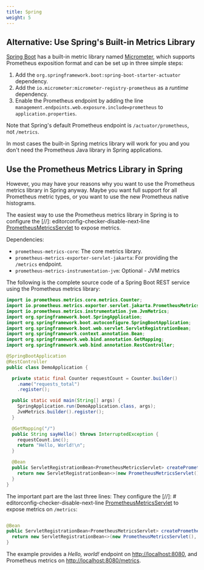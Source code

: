 ```yaml
---
title: Spring
weight: 5
---
```


## Alternative: Use Spring's Built-in Metrics Library

[Spring Boot](https://spring.io/projects/spring-boot) has a built-in metric library named
[Micrometer](https://micrometer.io/), which supports Prometheus
exposition format and can be set up in three simple steps:

1. Add the `org.springframework.boot:spring-boot-starter-actuator` dependency.
2. Add the `io.micrometer:micrometer-registry-prometheus` as a _runtime_ dependency.
3. Enable the Prometheus endpoint by adding the line
   `management.endpoints.web.exposure.include=prometheus` to `application.properties`.

Note that Spring's default Prometheus endpoint is `/actuator/prometheus`, not `/metrics`.

In most cases the built-in Spring metrics library will work for you and you don't need the
Prometheus Java library in Spring applications.

## Use the Prometheus Metrics Library in Spring

However, you may have your reasons why you want to use the Prometheus metrics library in
Spring anyway. Maybe you want full support for all Prometheus metric types,
or you want to use the new Prometheus native histograms.

The easiest way to use the Prometheus metrics library in Spring is to configure the
[//]: editorconfig-checker-disable-next-line
[PrometheusMetricsServlet](/client_java/api/io/prometheus/metrics/exporter/servlet/jakarta/PrometheusMetricsServlet.html)
to expose metrics.

Dependencies:

- `prometheus-metrics-core`: The core metrics library.
- `prometheus-metrics-exporter-servlet-jakarta`: For providing the `/metrics` endpoint.
- `prometheus-metrics-instrumentation-jvm`: Optional - JVM metrics

The following is the complete source code of a Spring Boot REST service using
the Prometheus metrics library:

```java
import io.prometheus.metrics.core.metrics.Counter;
import io.prometheus.metrics.exporter.servlet.jakarta.PrometheusMetricsServlet;
import io.prometheus.metrics.instrumentation.jvm.JvmMetrics;
import org.springframework.boot.SpringApplication;
import org.springframework.boot.autoconfigure.SpringBootApplication;
import org.springframework.boot.web.servlet.ServletRegistrationBean;
import org.springframework.context.annotation.Bean;
import org.springframework.web.bind.annotation.GetMapping;
import org.springframework.web.bind.annotation.RestController;

@SpringBootApplication
@RestController
public class DemoApplication {

  private static final Counter requestCount = Counter.builder()
    .name("requests_total")
    .register();

  public static void main(String[] args) {
    SpringApplication.run(DemoApplication.class, args);
    JvmMetrics.builder().register();
  }

  @GetMapping("/")
  public String sayHello() throws InterruptedException {
    requestCount.inc();
    return "Hello, World!\n";
  }

  @Bean
  public ServletRegistrationBean<PrometheusMetricsServlet> createPrometheusMetricsEndpoint() {
    return new ServletRegistrationBean<>(new PrometheusMetricsServlet(), "/metrics/*");
  }
}
```

The important part are the last three lines: They configure the
[//]: # editorconfig-checker-disable-next-line
[PrometheusMetricsServlet](/client_java/api/io/prometheus/metrics/exporter/servlet/jakarta/PrometheusMetricsServlet.html)
to expose metrics on `/metrics`:

```java

@Bean
public ServletRegistrationBean<PrometheusMetricsServlet> createPrometheusMetricsEndpoint() {
  return new ServletRegistrationBean<>(new PrometheusMetricsServlet(), "/metrics/*");
}
```

The example provides a _Hello, world!_ endpoint on
[http://localhost:8080](http://localhost:8080), and Prometheus metrics on
[http://localhost:8080/metrics](http://localhost:8080/metrics).
